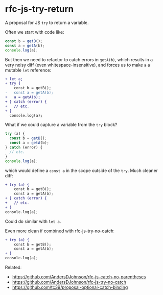 # rfc-js-try-return
A proposal for JS `try` to return a variable.

Often we start with code like:

```js
const b = getB();
const a = getA(b);
console.log(a);
```

But then we need to refactor to catch errors in `getA(b)`,
which results in a very noisy diff (even whitespace-insensitive),
and forces us to make `a` a mutable `let` reference:

```diff
+ let a;
+ try {
    const b = getB();
-   const a = getA(b);
+   a = getA(b);
+ } catch (error) {
+   // etc.
+ }
  console.log(a);
```

What if we could capture a variable from the `try` block?

```js
try (a) {
  const b = getB();
  const a = getA(b);
} catch (error) {
  // etc.
}
console.log(a);
```

which would define a `const a` in the scope outside of the `try`.
Much cleaner diff:

```diff
+ try (a) {
    const b = getB();
    const a = getA(b);
+ } catch (error) {
+   // etc.
+ }
console.log(a);
```

Could do similar with `let a`.

Even more clean if combined with [rfc-js-try-no-catch](https://github.com/AndersDJohnson/rfc-js-try-no-catch):

```diff
+ try (a) {
    const b = getB();
    const a = getA(b);
+ }
console.log(a);
```

Related:
* https://github.com/AndersDJohnson/rfc-js-catch-no-parentheses
* https://github.com/AndersDJohnson/rfc-js-try-no-catch
* https://github.com/tc39/proposal-optional-catch-binding

